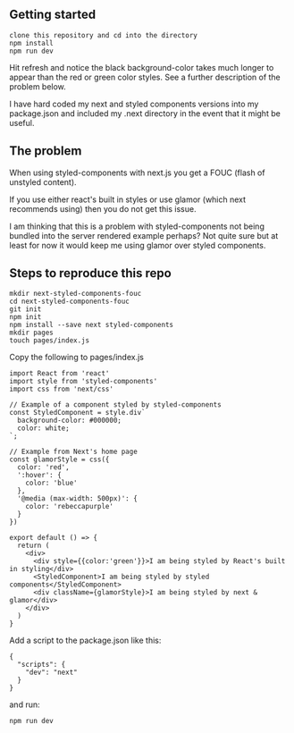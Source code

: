 
## Getting started

```
clone this repository and cd into the directory
npm install
npm run dev
```

Hit refresh and notice the black background-color takes much longer to appear than the red or green color styles.
See a further description of the problem below.

I have hard coded my next and styled components versions into my package.json and included my .next directory
in the event that it might be useful.

## The problem

When using styled-components with next.js you get a FOUC (flash of unstyled content).

If you use either react's built in styles or use glamor (which next recommends using) then you do not get this issue.

I am thinking that this is a problem with styled-components not being bundled into the server rendered example perhaps? Not quite sure but at least for now it would keep me using glamor over styled components.

## Steps to reproduce this repo

```
mkdir next-styled-components-fouc
cd next-styled-components-fouc
git init
npm init
npm install --save next styled-components
mkdir pages
touch pages/index.js
```

Copy the following to pages/index.js

```
import React from 'react'
import style from 'styled-components'
import css from 'next/css'

// Example of a component styled by styled-components
const StyledComponent = style.div`
  background-color: #000000;
  color: white;
`;

// Example from Next's home page
const glamorStyle = css({
  color: 'red',
  ':hover': {
    color: 'blue'
  },
  '@media (max-width: 500px)': {
    color: 'rebeccapurple'
  }
})

export default () => {
  return (
    <div>
      <div style={{color:'green'}}>I am being styled by React's built in styling</div>
      <StyledComponent>I am being styled by styled components</StyledComponent>
      <div className={glamorStyle}>I am being styled by next & glamor</div>
    </div>
  )
}

```

Add a script to the package.json like this:

```
{
  "scripts": {
    "dev": "next"
  }
}
```

and run:

```
npm run dev
```
